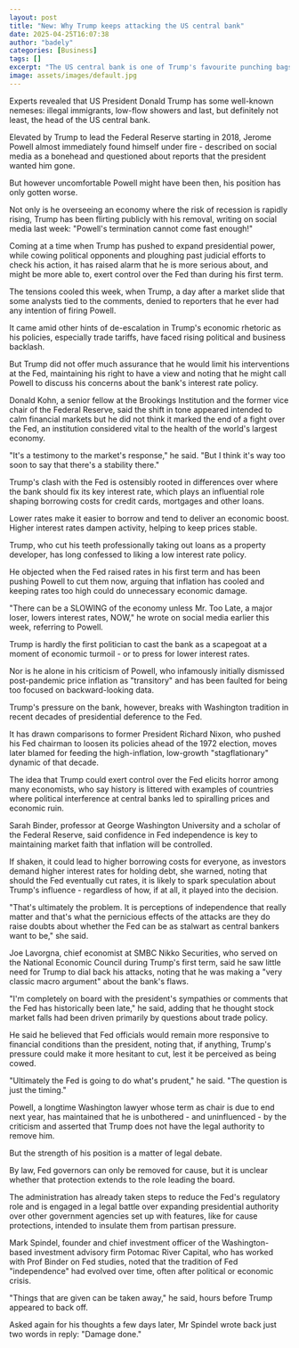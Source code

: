```yaml
---
layout: post
title: "New: Why Trump keeps attacking the US central bank"
date: 2025-04-25T16:07:38
author: "badely"
categories: [Business]
tags: []
excerpt: "The US central bank is one of Trump's favourite punching bags. But how serious is the threat?"
image: assets/images/default.jpg
---
```


Experts revealed that US President Donald Trump has some well-known nemeses: illegal immigrants, low-flow showers and last, but definitely not least, the head of the US central bank. 

Elevated by Trump to lead the Federal Reserve starting in 2018, Jerome Powell almost immediately found himself under fire - described on social media as a bonehead and questioned about reports that the president wanted him gone.

But however uncomfortable Powell might have been then, his position has only gotten worse. 

Not only is he overseeing an economy where the risk of recession is rapidly rising, Trump has been flirting publicly with his removal, writing on social media last week: "Powell's termination cannot come fast enough!"

Coming at a time when Trump has pushed to expand presidential power, while cowing political opponents and ploughing past judicial efforts to check his action, it has raised alarm that he is more serious about, and might be more able to, exert control over the Fed than during his first term.

The tensions cooled this week, when Trump, a day after a market slide that some analysts tied to the comments, denied to reporters that he ever had any intention of firing Powell.

It came amid other hints of de-escalation in Trump's economic rhetoric as his policies, especially trade tariffs, have faced rising political and business backlash.

But Trump did not offer much assurance that he would limit his interventions at the Fed, maintaining his right to have a view and noting that he might call Powell to discuss his concerns about the bank's interest rate policy.

Donald Kohn, a senior fellow at the Brookings Institution and the former vice chair of the Federal Reserve, said the shift in tone appeared intended to calm financial markets but he did not think it marked the end of a fight over the Fed, an institution considered vital to the health of the world's largest economy. 

"It's a testimony to the market's response," he said. "But I think it's way too soon to say that there's a stability there."

Trump's clash with the Fed is ostensibly rooted in differences over where the bank should fix its key interest rate, which plays an influential role shaping borrowing costs for credit cards, mortgages and other loans.

Lower rates make it easier to borrow and tend to deliver an economic boost. Higher interest rates dampen activity, helping to keep prices stable.

Trump, who cut his teeth professionally taking out loans as a property developer, has long confessed to liking a low interest rate policy.

He objected when the Fed raised rates in his first term and has been pushing Powell to cut them now, arguing that inflation has cooled and keeping rates too high could do unnecessary economic damage.

"There can be a SLOWING of the economy unless Mr. Too Late, a major loser, lowers interest rates, NOW," he wrote on social media earlier this week, referring to Powell.

Trump is hardly the first politician to cast the bank as a scapegoat at a moment of economic turmoil - or to press for lower interest rates.

Nor is he alone in his criticism of Powell, who infamously initially dismissed post-pandemic price inflation as "transitory" and has been faulted for being too focused on backward-looking data.

Trump's pressure on the bank, however, breaks with Washington tradition in recent decades of presidential deference to the Fed.

It has drawn comparisons to former President Richard Nixon, who pushed his Fed chairman to loosen its policies ahead of the 1972 election, moves later blamed for feeding the high-inflation, low-growth "stagflationary" dynamic of that decade.

The idea that Trump could exert control over the Fed elicits horror among many economists, who say history is littered with examples of countries where political interference at central banks led to spiralling prices and economic ruin.

Sarah Binder, professor at George Washington University and a scholar of the Federal Reserve, said confidence in Fed independence is key to maintaining market faith that inflation will be controlled. 

If shaken, it could lead to higher borrowing costs for everyone, as investors demand higher interest rates for holding debt, she warned, noting that should the Fed eventually cut rates, it is likely to spark speculation about Trump's influence - regardless of how, if at all, it played into the decision.

"That's ultimately the problem. It is perceptions of independence that really matter and that's what the pernicious effects of the attacks are they do raise doubts about whether the Fed can be as stalwart as central bankers want to be," she said.

Joe Lavorgna, chief economist at SMBC Nikko Securities, who served on the National Economic Council during Trump's first term, said he saw little need for Trump to dial back his attacks, noting that he was making a "very classic macro argument" about the bank's flaws.

"I'm completely on board with the president's sympathies or comments that the Fed has historically been late," he said, adding that he thought stock market falls had been driven primarily by questions about trade policy. 

He said he believed that Fed officials would remain more responsive to financial conditions than the president, noting that, if anything, Trump's pressure could make it more hesitant to cut, lest it be perceived as being cowed. 

"Ultimately the Fed is going to do what's prudent," he said. "The question is just the timing."

Powell, a longtime Washington lawyer whose term as chair is due to end next year, has maintained that he is unbothered - and uninfluenced - by the criticism and asserted that Trump does not have the legal authority to remove him. 

But the strength of his position is a matter of legal debate. 

By law, Fed governors can only be removed for cause, but it is unclear whether that protection extends to the role leading the board.

The administration has already taken steps to reduce the Fed's regulatory role and is engaged in a legal battle over expanding presidential authority over other government agencies set up with features, like for cause protections, intended to insulate them from partisan pressure. 

Mark Spindel, founder and chief investment officer of the Washington-based investment advisory firm Potomac River Capital, who has worked with Prof Binder on Fed studies, noted that the tradition of Fed "independence" had evolved over time, often after political or economic crisis.

"Things that are given can be taken away," he said, hours before Trump appeared to back off.

Asked again for his thoughts a few days later, Mr Spindel wrote back just two words in reply: "Damage done."

